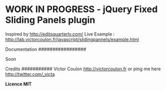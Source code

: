 WORK IN PROGRESS - jQuery Fixed Sliding Panels plugin
====================================

Inspired by http://editsquarterly.com/
Live Example : http://lab.victorcoulon.fr/javascript/slidingpannels/example.html

Documentation
#################

Soon


Credits
###########
Victor Coulon 
http://victorcoulon.fr or ping me here http://twitter.com/_victa

**Licence MIT**